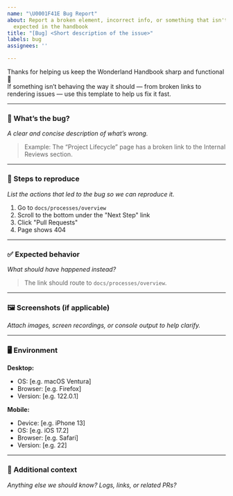 ```yaml
---
name: "\U0001F41E Bug Report"
about: Report a broken element, incorrect info, or something that isn't working as
  expected in the handbook
title: "[Bug] <Short description of the issue>"
labels: bug
assignees: ''

---
```


Thanks for helping us keep the Wonderland Handbook sharp and functional 🧹  
If something isn’t behaving the way it should — from broken links to rendering issues — use this template to help us fix it fast.

---

### 🐛 What’s the bug?

_A clear and concise description of what’s wrong._

> Example: The “Project Lifecycle” page has a broken link to the Internal Reviews section.

---

### 🔁 Steps to reproduce

_List the actions that led to the bug so we can reproduce it._

1. Go to `docs/processes/overview`
2. Scroll to the bottom under the "Next Step" link
3. Click "Pull Requests"
4. Page shows 404

---

### ✅ Expected behavior

_What should have happened instead?_

> The link should route to `docs/processes/overview`.

---

### 🖼️ Screenshots (if applicable)

_Attach images, screen recordings, or console output to help clarify._

---

### 🖥️ Environment

**Desktop:**
- OS: [e.g. macOS Ventura]
- Browser: [e.g. Firefox]
- Version: [e.g. 122.0.1]

**Mobile:**
- Device: [e.g. iPhone 13]
- OS: [e.g. iOS 17.2]
- Browser: [e.g. Safari]
- Version: [e.g. 22]

---

### 💬 Additional context

_Anything else we should know? Logs, links, or related PRs?_
